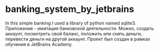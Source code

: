 # banking_system_by_jetbrains
In this simple banking I used a library of python named sqlite3. 
Приложение - имитация банковской деятельности. Можно, создать аккаунт, посмотреть свой баланс, положить или снять деньги, перевести деньги на другой аккаунт.
Проект был создан в рамках обучения в JetBrains Academy.
